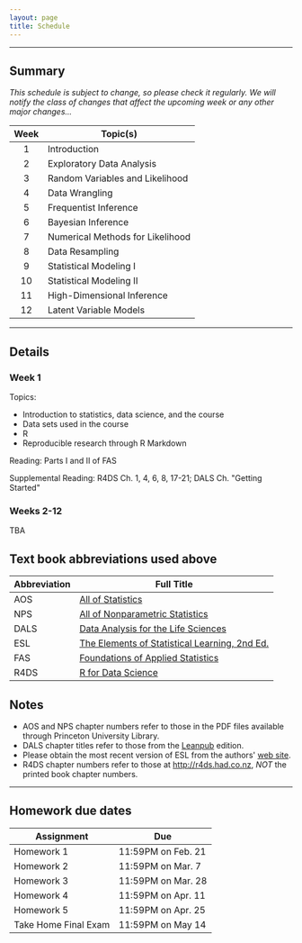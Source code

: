 ```yaml
---
layout: page
title: Schedule
---
```


---

## Summary

*This schedule is subject to change, so please check it regularly.  We will notify the class of changes that affect the upcoming week or any other major changes...*

|  Week  | Topic(s) | 
| :----: | -------- | 
| 1 | Introduction | 
| 2 | Exploratory Data Analysis | 
| 3 | Random Variables and Likelihood | 
| 4 | Data Wrangling | 
| 5 | Frequentist Inference | 
| 6 | Bayesian Inference | 
| 7 | Numerical Methods for Likelihood | 
| 8 | Data Resampling | 
| 9 | Statistical Modeling I | 
| 10 | Statistical Modeling II | 
| 11 | High-Dimensional Inference | 
| 12 | Latent Variable Models | 

  
---

## Details

### Week 1

Topics:  

- Introduction to statistics, data science, and the course
- Data sets used in the course
- R
- Reproducible research through R Markdown

Reading: Parts I and II of FAS

Supplemental Reading: R4DS Ch. 1, 4, 6, 8, 17-21; DALS Ch. "Getting Started"

### Weeks 2-12

TBA


## Text book abbreviations used above

| Abbreviation | Full Title |
| ---- | ---------- |
AOS | [All of Statistics](https://pulsearch.princeton.edu/catalog/8865289)
NPS | [All of Nonparametric Statistics](https://pulsearch.princeton.edu/catalog/6402948)
DALS | [Data Analysis for the Life Sciences](https://leanpub.com/dataanalysisforthelifesciences)
ESL | [The Elements of Statistical Learning, 2nd Ed.](http://statweb.stanford.edu/~tibs/ElemStatLearn/)
FAS | [Foundations of Applied Statistics](https://jdstorey.github.io/fas/)
R4DS | [R for Data Science](http://r4ds.had.co.nz)

## Notes

- AOS and NPS chapter numbers refer to those in the PDF files available through Princeton University Library.
- DALS chapter titles refer to those from the [Leanpub](https://leanpub.com/dataanalysisforthelifesciences) edition.
- Please obtain the most recent version of ESL from the authors' [web site](http://statweb.stanford.edu/~tibs/ElemStatLearn/).
- R4DS chapter numbers refer to those at <http://r4ds.had.co.nz>, *NOT* the printed book chapter numbers.

---

## Homework due dates

| Assignment    | Due | 
| --------------|---------------------|
| Homework 1    | 11:59PM on Feb. 21  |
| Homework 2    | 11:59PM on Mar. 7   | 
| Homework 3    | 11:59PM on Mar. 28  | 
| Homework 4    | 11:59PM on Apr. 11  | 
| Homework 5    | 11:59PM on Apr. 25  | 
| Take Home Final Exam | 11:59PM on May 14   |

